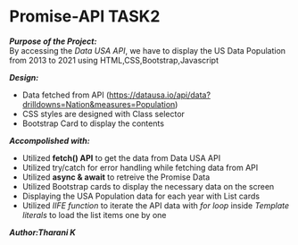 # Promise-API TASK2

***Purpose of the Project:***   
By accessing the *Data USA API*, we have to display the US Data Population from 2013 to 2021 using HTML,CSS,Bootstrap,Javascript

***Design:***   
- Data fetched from API (https://datausa.io/api/data?drilldowns=Nation&measures=Population)   
- CSS styles are designed with Class selector   
- Bootstrap Card to display the contents  

***Accompolished with:***
- Utilized **fetch() API** to get the data from Data USA API   
- Utilized try/catch for error handling while fetching data from API
- Utilized **async & await** to retreive the Promise Data 
- Utilized Bootstrap cards to display the necessary data on the screen   
- Displaying the USA Population data for each year with List cards   
- Utilized *IIFE function* to iterate the API data with *for loop* inside *Template literals* to load the list items one by one   

***Author:Tharani K***   